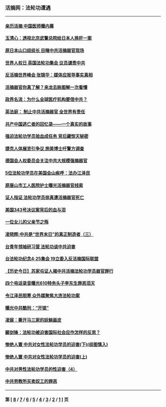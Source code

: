 ### 活摘网：法轮功遭遇
---
#### [亲历活摘 中国医师曝内幕](../../pages/nf5881/n14040389.md?08030430) 
#### [玉清心：透视北京武警总院给日本人换肝一案](../../pages/nf5881/n13771978.md?08030430) 
#### [原日本山口组组长 目睹中共活摘器官现场](../../pages/nf5881/n13767360.md?08030430) 
#### [世界人权日 英国法轮功集会 议员谴责中共](../../pages/nf5881/n13431763.md?08030430) 
#### [反活摘世界峰会 张锦华：媒体应报导事实真相](../../pages/nf5881/n13278502.md?08030430) 
#### [活摘器官你真了解？来龙去脉图解一次看懂](../../pages/nf5881/n13013820.md?08030430) 
#### [政界名流：为什么全球医疗机构要信中共？](../../pages/nf5881/n11945479.md?08030430) 
#### [英法庭： 制止中共活摘器官 全世界有责任](../../pages/nf5881/n11330691.md?08030430) 
#### [共产中国逃亡者的回忆录——一个真实的故事](../../pages/nf5881/n10918649.md?08030430) 
#### [强迫法轮功学员验血成任务 背后藏惊天秘密](../../pages/nf5881/n4252384.md?08030430) 
#### [捷克人体展览引争议 旅美博士吁警方调查](../../pages/nf5881/n9429187.md?08030430) 
#### [德国会人权委员会关注中共大规模强摘器官](../../pages/nf5881/n8418950.md?08030430) 
#### [5位法轮功学员在美国会山疾呼：法办江泽民](../../pages/nf5881/n8101519.md?08030430) 
#### [原唐山市工人医院护士曝光活摘器官线索](../../pages/nf5881/n8076384.md?08030430) 
#### [证人指证 法轮功学员徐真遭活摘器官死亡](../../pages/nf5881/n8042467.md?08030430) 
#### [美国343号决议案背后的血与泪](../../pages/nf5881/n8020684.md?08030430) 
#### [一位女儿的父亲节之殇](../../pages/nf5881/n8014122.md?08030430) 
#### [凌晓辉:中共是“世界末日”的真正制造者（三）](../../pages/nf5881/n4210333.md?08030430) 
#### [台青年领袖研习营 法轮功谈中共迫害](../../pages/nf5881/n4141857.md?08030430) 
#### [台法轮功纪念4‧25集会 19立委入反活摘国际联盟](../../pages/nf5881/n4141821.md?08030430) 
#### [【历史今日】苏家屯证人揭中共活摘法轮功学员器官罪行](../../pages/nf5881/n4135912.md?08030430) 
#### [四个电话录音曝光610特务头子李东生罪恶滔天](../../pages/nf5881/n4040060.md?08030430) 
#### [令江泽民胆寒 众外媒聚焦大连法轮功案](../../pages/nf5881/n3932671.md?08030430) 
#### [曝光中共酷刑：“开锁”](../../pages/nf5881/n3889373.md?08030430) 
#### [凌宸：撕开马三家的妖魅画皮](../../pages/nf5881/n3849369.md?08030430) 
#### [郦剑锋：法轮功被迫害国际社会应作怎样的反思？](../../pages/nf5881/n3824560.md?08030430) 
#### [惨绝人寰 中共对女性法轮功学员的迫害(下)(组图慎入)](../../pages/nf5881/n3816285.md?08030430) 
#### [惨绝人寰 中共对女性法轮功学员的迫害(上)](../../pages/nf5881/n3815374.md?08030430) 
#### [中共对男性法轮功学员的性迫害（4）](../../pages/nf5881/n3769144.md?08030430) 
#### [中共劳教所买卖奴工的罪恶](../../pages/nf5881/n3769378.md?08030430) 

---
#### 第 [ [8](./8.md?08030430) / [7](./7.md?08030430) / [6](./6.md?08030430) / [5](./5.md?08030430) / [4](./4.md?08030430) / [3](./3.md?08030430) / [2](./2.md?08030430) / [1](./1.md?08030430) ] 页

